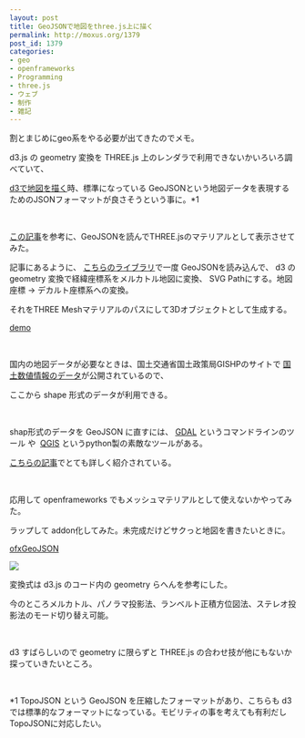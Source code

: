 ```yaml
---
layout: post
title: GeoJSONで地図をthree.js上に描く
permalink: http://moxus.org/1379
post_id: 1379
categories: 
- geo
- openframeworks
- Programming
- three.js
- ウェブ
- 制作
- 雑記
---
```


割とまじめにgeo系をやる必要が出てきたのでメモ。

d3.js の geometry 変換を THREE.js 上のレンダラで利用できないかいろいろ調べていて、


[d3で地図を描く](http://ja.d3js.node.ws/blocks/mike/map/)時、標準になっている GeoJSONという地図データを表現するためのJSONフォーマットが良さそうという事に。*1

 


[この記事](http://www.smartjava.org/content/render-geographic-information-3d-threejs-and-d3js)を参考に、GeoJSONを読んでTHREE.jsのマテリアルとして表示させてみた。

記事にあるように、
[こちらのライブラリ](https://github.com/asutherland/d3-threeD)で一度 GeoJSONを読み込んで、 d3 の geometry 変換で経緯座標系をメルカトル地図に変換、 SVG Pathにする。地図座標 -> デカルト座標系への変換。

それをTHREE Meshマテリアルのパスにして3Dオブジェクトとして生成する。


[demo](http://moxus.org/doc/japan-geo-demo)

 

国内の地図データが必要なときは、国土交通省国土政策局GISHPのサイトで
[国土数値情報のデータ](http://nlftp.mlit.go.jp/ksj/gml/gml_datalist.html)が公開されているので、

ここから shape 形式のデータが利用できる。

 

shap形式のデータを GeoJSON に直すには、
[GDAL](http://www.gdal.org) というコマンドラインのツール や 
[QGIS](http://www.qgis.org/ja/site/) というpython製の素敵なツールがある。


[こちらの記事](http://kshigeru.blogspot.jp/2013/03/d3-geojson-polygon.html)でとても詳しく紹介されている。

 

応用して openframeworks でもメッシュマテリアルとして使えないかやってみた。

ラップして addon化してみた。未完成だけどサクっと地図を書きたいときに。


[ofxGeoJSON](https://github.com/moxuse/ofxGeoJSON)


![](https://raw.github.com/moxuse/ofxGeoJSON/master/geojson_screen_shot.jpg)

変換式は d3.js のコード内の geometry らへんを参考にした。

今のところメルカトル、パノラマ投影法、ランベルト正積方位図法、ステレオ投影法のモード切り替え可能。

 

d3 すばらしいので geometry に限らずと THREE.js の合わせ技が他にもないか探っていきたいところ。

 

*1 TopoJSON という GeoJSON を圧縮したフォーマットがあり、こちらも d3 では標準的なフォーマットになっている。モビリティの事を考えても有利だし TopoJSONに対応したい。

 